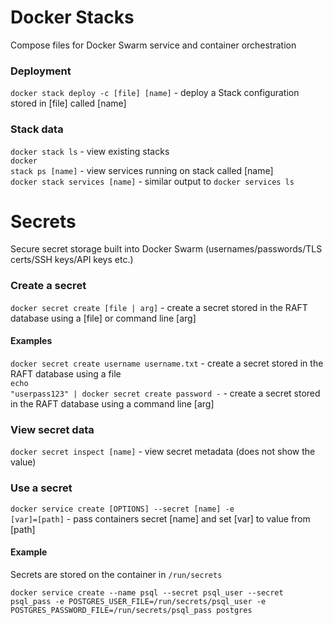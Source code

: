 # Docker Stacks

Compose files for Docker Swarm service and container orchestration

### Deployment

<code>docker stack deploy -c [file] [name]</code> - deploy a Stack configuration stored in [file] called [name]</br>

### Stack data

<code>docker stack ls</code> - view existing stacks</br>
<code>docker stack ps [name]</code> - view services running on stack called [name]</br>
<code>docker stack services [name]</code> - similar output to <code>docker services ls</code></br>

# Secrets

Secure secret storage built into Docker Swarm (usernames/passwords/TLS certs/SSH keys/API keys etc.)

### Create a secret

<code>docker secret create [file | arg]</code> - create a secret stored in the RAFT database using a [file] or command line [arg]</br>

#### Examples

<code>docker secret create username username.txt</code> - create a secret stored in the RAFT database using a file</br>
<code>echo "userpass123" | docker secret create password -</code> - create a secret stored in the RAFT database using a command line [arg]</br>

### View secret data

<code>docker secret inspect [name]</code> - view secret metadata (does not show the value)</br>

### Use a secret

<code>docker service create [OPTIONS] --secret [name] -e [var]=[path]</code> - pass containers secret [name] and set [var] to value from [path]</br>

#### Example

Secrets are stored on the container in <code>/run/secrets</code></br>

<code>docker service create --name psql --secret psql_user --secret psql_pass -e POSTGRES_USER_FILE=/run/secrets/psql_user -e POSTGRES_PASSWORD_FILE=/run/secrets/psql_pass postgres</code></br>
